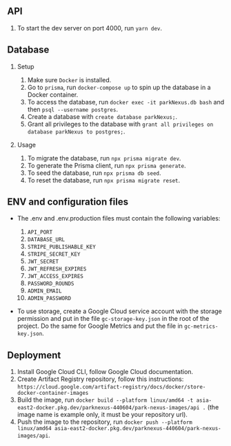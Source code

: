 ## API

1. To start the dev server on port 4000, run `yarn dev`.

## Database

1. Setup

   1. Make sure `Docker` is installed.
   2. Go to `prisma`, run `docker-compose up` to spin up the database in a Docker container.
   3. To access the database, run `docker exec -it parkNexus.db bash` and then `psql --username postgres`.
   4. Create a database with `create database parkNexus;`.
   5. Grant all privileges to the database with `grant all privileges on database parkNexus to postgres;`.

2. Usage
   1. To migrate the database, run `npx prisma migrate dev`.
   2. To generate the Prisma client, run `npx prisma generate`.
   3. To seed the database, run `npx prisma db seed`.
   4. To reset the database, run `npx prisma migrate reset`.

## ENV and configuration files

- The .env and .env.production files must contain the following variables:

  1. `API_PORT`
  2. `DATABASE_URL`
  3. `STRIPE_PUBLISHABLE_KEY`
  4. `STRIPE_SECRET_KEY`
  5. `JWT_SECRET`
  6. `JWT_REFRESH_EXPIRES`
  7. `JWT_ACCESS_EXPIRES`
  8. `PASSWORD_ROUNDS`
  9. `ADMIN_EMAIL`
  10. `ADMIN_PASSWORD`

- To use storage, create a Google Cloud service account with the storage permission and put in the file `gc-storage-key.json` in the root of the project. Do the same for Google Metrics and put the file in `gc-metrics-key.json`.

## Deployment

1. Install Google Cloud CLI, follow Google Cloud documentation.
2. Create Artifact Registry repository, follow this instructions: `https://cloud.google.com/artifact-registry/docs/docker/store-docker-container-images`
3. Build the image, run `docker build --platform linux/amd64 -t asia-east2-docker.pkg.dev/parknexus-440604/park-nexus-images/api .` (the image name is example only, it must be your repository url).
4. Push the image to the repository, run `docker push --platform linux/amd64 asia-east2-docker.pkg.dev/parknexus-440604/park-nexus-images/api`.
